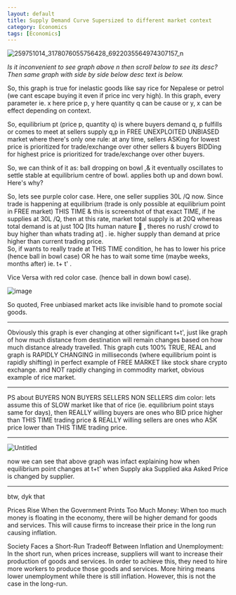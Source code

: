 ```yaml
---
layout: default
title: Supply Demand Curve Supersized to different market context
category: Economics
tags: [Economics]
---
```


![259751014_3178076055756428_6922035564974307157_n](https://user-images.githubusercontent.com/11883023/151040702-38050d7c-459b-4248-a8c6-50d8508c66c8.jpg)

_Is it inconvenient to see graph above n then scroll below to see its desc? Then same graph with side by side below desc text is below._

So, this graph is true for inelastic goods like say rice for Nepalese or petrol (we cant escape buying it even if price inc very high). In this graph, every parameter ie. x here price p,  y here quantity q can be cause or y, x can be effect depending on context.

So, equilibrium pt (price p, quantity q) is where buyers demand q, p fulfills or comes to meet at sellers supply q,p in FREE UNEXPLOITED UNBIASED market where there's only one rule: at any time, sellers ASKing for lowest price is prioritized for trade/exchange over other sellers & buyers BIDDing for highest price is prioritized for trade/exchange over other buyers.

So, we can think of it as: ball dropping on bowl ,& it eventually oscillates to settle stable at equilibrium centre of bowl. applies both up and down bowl.
Here's why?

So, lets see purple color case. Here, one seller supplies  30L  /Q now. Since trade is happening at equilibrium (trade is only possible at equilibrium point in FREE market) THIS TIME & this is screenshot of that exact TIME, if he supplies at 30L /Q, then at this rate, market total supply is at 20Q whereas total demand is at just 10Q [Its human nature 🙂 , theres no rush/ crowd to buy higher than whats trading at] . ie. higher supply than demand at price higher than current trading price.    
So, if wants to really trade at THIS TIME condition, he has to lower his price (hence ball in bowl case) OR he has to wait some time (maybe weeks, months after) ie. t+ t' . 

 Vice Versa with red color case. (hence ball in down bowl case).

![image](https://github.com/sbibek086/write-the-docs/assets/11883023/a3b2a3d7-16d0-44ae-81d8-6300ced33b9a)

So quoted, Free unbiased market acts like invisible hand to promote social goods.

----  
 
   Obviously this graph is ever changing at other significant t+t', just like graph of how much distance from destination will remain changes based on how much distance already travelled. 
      This graph cuts 100% TRUE, REAL and graph is RAPIDLY CHANGING in milliseconds (where equilibrium point is rapidly shifting) in perfect example of FREE MARKET like stock share crypto exchange. and NOT rapidly changing in commodity market, obvious example of rice market.

----

PS about BUYERS NON BUYERS SELLERS NON SELLERS dim color: lets assume this of SLOW market like that of rice (ie. equilibrium point stays same for days), 
then REALLY willing buyers are ones who BID price higher than THIS TIME trading price & 
REALLY willing sellers are ones who ASK price lower than THIS TIME trading price.

----
![Untitled](https://user-images.githubusercontent.com/11883023/267868112-1a218fc0-cb1e-4d47-a1f3-c2b9dd345b98.png)

now we can see that above graph was infact explaining how when equilibrium point changes at t+t' when Supply aka Supplied aka Asked Price is changed by supplier.

---
btw, dyk that 

Prices Rise When the Government Prints Too Much Money: When too much money is floating in the economy, there will be higher demand for goods and services. This will cause firms to increase their price in the long run causing inflation.

Society Faces a Short-Run Tradeoff Between Inflation and Unemployment: In the short run, when prices increase, suppliers will want to increase their production of goods and services. In order to achieve this, they need to hire more workers to produce those goods and services. More hiring means lower unemployment while there is still inflation. However, this is not the case in the long-run.

